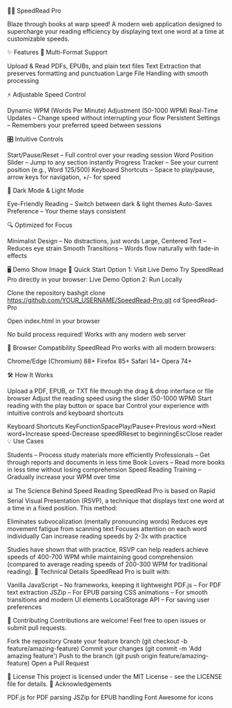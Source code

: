 📖✨ SpeedRead Pro

Blaze through books at warp speed! A modern web application designed to supercharge your reading efficiency by displaying text one word at a time at customizable speeds.

✨ Features
📂 Multi-Format Support

Upload & Read PDFs, EPUBs, and plain text files
Text Extraction that preserves formatting and punctuation
Large File Handling with smooth processing

⚡ Adjustable Speed Control

Dynamic WPM (Words Per Minute) Adjustment (50-1000 WPM)
Real-Time Updates – Change speed without interrupting your flow
Persistent Settings – Remembers your preferred speed between sessions

🎛️ Intuitive Controls

Start/Pause/Reset – Full control over your reading session
Word Position Slider – Jump to any section instantly
Progress Tracker – See your current position (e.g., Word 125/500)
Keyboard Shortcuts – Space to play/pause, arrow keys for navigation, +/- for speed

🌙 Dark Mode & Light Mode

Eye-Friendly Reading – Switch between dark & light themes
Auto-Saves Preference – Your theme stays consistent

🔍 Optimized for Focus

Minimalist Design – No distractions, just words
Large, Centered Text – Reduces eye strain
Smooth Transitions – Words flow naturally with fade-in effects

🖥️ Demo
Show Image
🚀 Quick Start
Option 1: Visit Live Demo
Try SpeedRead Pro directly in your browser: Live Demo
Option 2: Run Locally

Clone the repository
bashgit clone https://github.com/YOUR_USERNAME/SpeedRead-Pro.git
cd SpeedRead-Pro

Open index.html in your browser

No build process required!
Works with any modern web server



📱 Browser Compatibility
SpeedRead Pro works with all modern browsers:

Chrome/Edge (Chromium) 88+
Firefox 85+
Safari 14+
Opera 74+

🛠️ How It Works

Upload a PDF, EPUB, or TXT file through the drag & drop interface or file browser
Adjust the reading speed using the slider (50-1000 WPM)
Start reading with the play button or space bar
Control your experience with intuitive controls and keyboard shortcuts

Keyboard Shortcuts
KeyFunctionSpacePlay/Pause←Previous word→Next word+Increase speed-Decrease speedRReset to beginningEscClose reader
💡 Use Cases

Students – Process study materials more efficiently
Professionals – Get through reports and documents in less time
Book Lovers – Read more books in less time without losing comprehension
Speed Reading Training – Gradually increase your WPM over time

📊 The Science Behind Speed Reading
SpeedRead Pro is based on Rapid Serial Visual Presentation (RSVP), a technique that displays text one word at a time in a fixed position. This method:

Eliminates subvocalization (mentally pronouncing words)
Reduces eye movement fatigue from scanning text
Focuses attention on each word individually
Can increase reading speeds by 2-3x with practice

Studies have shown that with practice, RSVP can help readers achieve speeds of 400-700 WPM while maintaining good comprehension (compared to average reading speeds of 200-300 WPM for traditional reading).
🔧 Technical Details
SpeedRead Pro is built with:

Vanilla JavaScript – No frameworks, keeping it lightweight
PDF.js – For PDF text extraction
JSZip – For EPUB parsing
CSS animations – For smooth transitions and modern UI elements
LocalStorage API – For saving user preferences

🤝 Contributing
Contributions are welcome! Feel free to open issues or submit pull requests.

Fork the repository
Create your feature branch (git checkout -b feature/amazing-feature)
Commit your changes (git commit -m 'Add amazing feature')
Push to the branch (git push origin feature/amazing-feature)
Open a Pull Request

📝 License
This project is licensed under the MIT License - see the LICENSE file for details.
🙏 Acknowledgements

PDF.js for PDF parsing
JSZip for EPUB handling
Font Awesome for icons
